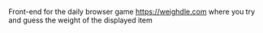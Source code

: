 Front-end for the daily browser game https://weighdle.com where you try and guess the weight of the displayed item

